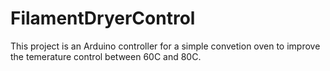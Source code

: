 # FilamentDryerControl

This project is an Arduino controller for a simple convetion oven
to improve the temerature control between 60C and 80C.
